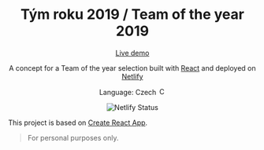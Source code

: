 <h1 align="center">
  Tým roku 2019 / Team of the year 2019
</h1>
<p align="center"><a href="https://tymroku.olivertylsar.cz">Live demo</a></p>
<p align="center">
A concept for a Team of the year selection built with <a href="https://www.reactjs.org/" target="_blank">React</a> and deployed on <a href="https://www.netlify.com/" target="_blank">Netlify</a>
</p>
<p align="center">
  Language: Czech <img src="https://emojipedia-us.s3.dualstack.us-west-1.amazonaws.com/thumbs/160/emojione/211/flag-for-czech-republic_1f1e8-1f1ff.png" alt="Czech flag" width=15 />
</p>
<p align="center">
  <img src="https://api.netlify.com/api/v1/badges/6f9479ad-bd2c-4fae-b26f-b6cd524df704/deploy-status" alt="Netlify Status" />
</p>


This project is based on [Create React App](https://github.com/facebook/create-react-app).
> For personal purposes only.
